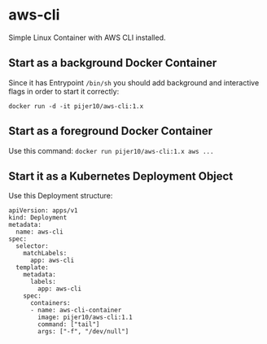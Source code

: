 # aws-cli
Simple Linux Container with AWS CLI installed.

## Start as a background Docker Container

Since it has Entrypoint `/bin/sh` you should add background and interactive flags in order to start it correctly:

`docker run -d -it pijer10/aws-cli:1.x`


## Start as a foreground Docker Container

Use this command:
`docker run pijer10/aws-cli:1.x aws ...`

## Start it as a Kubernetes Deployment Object

Use this Deployment structure:
```
apiVersion: apps/v1 
kind: Deployment
metadata:
  name: aws-cli
spec:
  selector:
    matchLabels:
      app: aws-cli
  template:
    metadata:
      labels:
        app: aws-cli
    spec:
      containers:
      - name: aws-cli-container
        image: pijer10/aws-cli:1.1
        command: ["tail"]
        args: ["-f", "/dev/null"]
```
